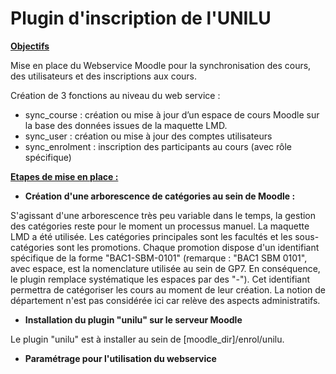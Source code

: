 # Plugin d'inscription de l'UNILU

<u>**Objectifs**</u>

Mise en place du Webservice Moodle pour la synchronisation des cours, des utilisateurs et des inscriptions aux cours.

Création de 3 fonctions au niveau du web service :

- sync_course : création ou mise à jour d’un espace de cours Moodle sur la base des données issues de la maquette LMD.
- sync_user :  création ou mise à jour des comptes utilisateurs
- sync_enrolment : inscription des participants au cours (avec rôle spécifique)

<u>**Etapes de mise en place :**</u>
- **Création d'une arborescence de catégories au sein de Moodle :**

S'agissant d'une arborescence très peu variable dans le temps, la gestion des catégories reste pour le moment un processus manuel.
La maquette LMD a été utilisée. Les catégories principales sont les facultés et les sous-catégories sont les promotions.
Chaque promotion dispose d'un identifiant spécifique de la forme "BAC1-SBM-0101" 
(remarque : "BAC1 SBM 0101", avec espace, est la nomenclature utilisée au sein de GP7. En conséquence, le plugin remplace systématique les espaces par des "-").
Cet identifiant permettra de catégoriser les cours au moment de leur création.
La notion de département n'est pas considérée ici car relève des aspects administratifs.

- **Installation du plugin "unilu" sur le serveur Moodle**

Le plugin "unilu" est à installer au sein de [moodle_dir]/enrol/unilu. 

- **Paramétrage pour l'utilisation du webservice**
